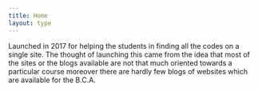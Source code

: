 ```yaml
---
title: Home
layout: type
---
```


Launched in 2017 for helping the students in finding all the codes on a single site. The thought of launching this came from the idea that most of the sites or the blogs available are not that much oriented towards a particular course moreover there are hardly few blogs of websites which are available for the B.C.A.
